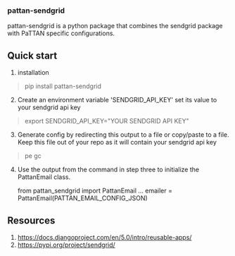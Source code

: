 ### pattan-sendgrid

pattan-sendgrid is a python package that combines the sendgrid package
with PaTTAN specific configurations.


## Quick start
1. installation
> pip install pattan-sendgrid

2. Create an environment variable 'SENDGRID_API_KEY' set its value to your sendgrid api key
>  export SENDGRID_API_KEY="YOUR SENDGRID API KEY"
3. Generate config by redirecting this output to a file or copy/paste to a file.  Keep this file out of your repo as it will contain your sendgrid api key
> pe gc 
4. Use the output from the command in step three to initialize the PattanEmail class. 


    from pattan_sendgrid import PattanEmail
     ...
    emailer = PattanEmail(PATTAN_EMAIL_CONFIG_JSON)


## Resources
1. https://docs.djangoproject.com/en/5.0/intro/reusable-apps/
2. https://pypi.org/project/sendgrid/


